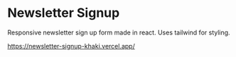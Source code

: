 # Newsletter Signup

Responsive newsletter sign up form made in react. Uses tailwind for styling.

https://newsletter-signup-khaki.vercel.app/
